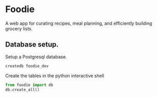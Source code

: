 # Foodie

A web app for curating recipes, meal planning, and efficiently building grocery lists.

## Database setup.
Setup a Postgresql database.
```bash
createdb foodie_dev
```

Create the tables in the python interactive shell
```python
from foodie import db
db.create_all()
```